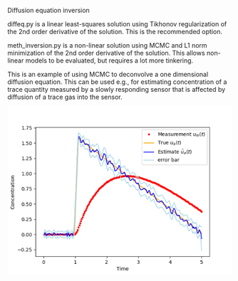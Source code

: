Diffusion equation inversion

diffeq.py is a linear least-squares solution using Tikhonov regularization of the 2nd order derivative of the solution. This is the recommended option.

meth_inversion.py is a non-linear solution using MCMC and L1 norm minimization of the 2nd order derivative of the solution. This allows non-linear models to be evaluated, but requires a lot more tinkering.

This is an example of using MCMC to deconvolve a one dimensional diffusion equation. This can be used e.g., for estimating concentration of a trace quantity measured by a slowly responding sensor that is affected by diffusion of a trace gas into the sensor.

<img src="example2.png"/>
